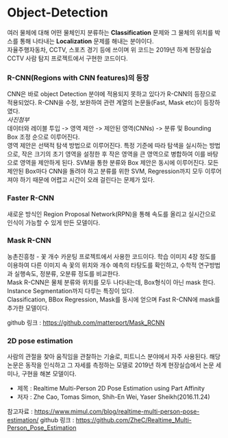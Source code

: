 # Object-Detection  
여러 물체에 대해 어떤 물체인지 분류하는 **Classification** 문제와 그 물체의 위치를 박스를 통해 나타내는 **Localization** 문제를 해내는 분야이다.  
자율주행자동차, CCTV, 스포츠 경기 등에 쓰이며 위 코드는 2019년 하계 현장실습 CCTV 사람 탐지 프로젝트에서 구현한 코드이다.  

### R-CNN(Regions with CNN features)의 등장
CNN은 바로 object Detection 분야에 적용되지 못하고 있다가 R-CNN의 등장으로 적용되었다. R-CNN을 수정, 보완하여 관련 계열의 논문들(Fast, Mask etc)이 등장하였다.  
*사진첨부*  
데이터와 레이블 투입 -> 영역 제안 -> 제안된 영역(CNNs) -> 분류 및 Bounding Box 조정 순으로 이루어진다.  
영역 제안은 선택적 탐색 방법으로 이루어진다. 특정 기준에 따라 탐색을 실시하는 방법으로, 작은 크기의 초기 영역을 설정한 후 작은 영역을 큰 영역으로 병합하여 이를 바탕으로 영역을 제안하게 된다. SVM을 통한 분류와 Box 제안은 동시에 이루어진다. 
모든 제안된 Box마다 CNN을 돌려야 하고 분류를 위한 SVM, Regression까지 모두 이루어져야 하기 때문에 어렵고 시간이 오래 걸린다는 문제가 있다.

### Faster R-CNN  
새로운 방식인 Region Proposal Network(RPN)을 통해 속도를 올리고 실시간으로 인식이 가능할 수 있게 만든 모델이다. 



### Mask R-CNN

농촌진흥청 - 꽃 개수 카운팅 프로젝트에서 사용한 코드이다. 학습 이미지 4장 정도를 이용하여 다른 이미지 속 꽃의 위치와 개수 예측의 타탕도를 확인하고, 수학적 연구방법과 실행속도, 정분류, 오분류 정도를 비교한다.   
Mask R-CNN은 물체 분류와 위치를 모두 나타내는데, Box형식이 아닌 mask 한다. Instance Segmentation까지 다루는 특징이 있다.   
Classification, BBox Regression, Mask를 동시에 얻으며 Fast R-CNN에 mask를 추가한 모델이다.  

github 링크 : https://github.com/matterport/Mask_RCNN

### 2D pose estimation

사람의 관절을 찾아 움직임을 관찰하는 기술로, 피트니스 분야에서 자주 사용된다. 해당 논문은 동작을 인식하고 그 자세를 측정하는 모델로 2019년 하계 현장실습에서 논문 세미나, 구현을 해본 모델이다.  
+ 제목 : Realtime Multi-Person 2D Pose Estimation using Part Affinity
+ 저자 : Zhe Cao, Tomas Simon, Shih-En Wei, Yaser Sheikh(2016.11.24)

참고자료 : https://www.mimul.com/blog/realtime-multi-person-pose-estimation/
github 링크 : https://github.com/ZheC/Realtime_Multi-Person_Pose_Estimation
